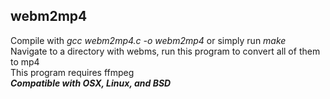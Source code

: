 ## webm2mp4
Compile with *gcc webm2mp4.c -o webm2mp4* or simply run *make* <br />
Navigate to a directory with webms, run this program to convert all of them to mp4 <br />
This program requires ffmpeg <br />
***Compatible with OSX, Linux, and BSD***
